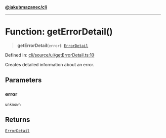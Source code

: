 [**@jakubmazanec/cli**](../README.md)

---

# Function: getErrorDetail()

> **getErrorDetail**(`error`): [`ErrorDetail`](../type-aliases/ErrorDetail.md)

Defined in:
[cli/source/ui/getErrorDetail.ts:10](https://github.com/jakubmazanec/tools/blob/adfe44f908094c1d1cdf19837842b33066bbd9d7/packages/cli/source/ui/getErrorDetail.ts#L10)

Creates detailed information about an error.

## Parameters

### error

`unknown`

## Returns

[`ErrorDetail`](../type-aliases/ErrorDetail.md)
